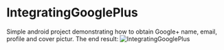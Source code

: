 # IntegratingGooglePlus
Simple android project demonstrating how to obtain Google+ name, email, profile and cover pictur.
The end result:
![IntegratingGooglePlus](https://1.bp.blogspot.com/-c9HGwmUTe24/Vg5nYZTbLLI/AAAAAAAABW0/bi_85U1-WGc/s320/thats_it_2.png)

